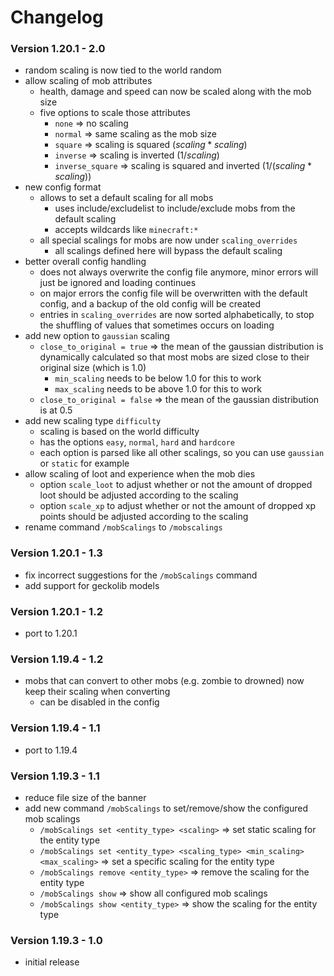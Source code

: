 # Changelog

### Version 1.20.1 - 2.0

- random scaling is now tied to the world random
- allow scaling of mob attributes
    - health, damage and speed can now be scaled along with the mob size
    - five options to scale those attributes
        - `none` => no scaling
        - `normal` => same scaling as the mob size
        - `square` => scaling is squared $(scaling*scaling)$
        - `inverse` => scaling is inverted $(1 / scaling)$
        - `inverse_square` => scaling is squared and inverted $(1 / (scaling * scaling))$
- new config format
    - allows to set a default scaling for all mobs
        - uses include/excludelist to include/exclude mobs from the default scaling
        - accepts wildcards like `minecraft:*`
    - all special scalings for mobs are now under `scaling_overrides`
        - all scalings defined here will bypass the default scaling
- better overall config handling
    - does not always overwrite the config file anymore, minor errors will just be ignored and loading continues
    - on major errors the config file will be overwritten with the default config, and a backup of the old config will
      be created
    - entries in `scaling_overrides` are now sorted alphabetically, to stop the shuffling of values that sometimes
      occurs on loading
- add new option to `gaussian` scaling
    - `close_to_original = true` => the mean of the gaussian distribution is dynamically calculated so that most mobs
      are sized close to their original size (which is 1.0)
        - `min_scaling` needs to be below 1.0 for this to work
        - `max_scaling` needs to be above 1.0 for this to work
    - `close_to_original = false` => the mean of the gaussian distribution is at 0.5
- add new scaling type `difficulty`
    - scaling is based on the world difficulty
    - has the options `easy`, `normal`, `hard` and `hardcore`
    - each option is parsed like all other scalings, so you can use `gaussian` or `static` for example
- allow scaling of loot and experience when the mob dies
    - option `scale_loot` to adjust whether or not the amount of dropped loot should be adjusted according to the
      scaling
    - option `scale_xp` to adjust whether or not the amount of dropped xp points should be adjusted according to the
      scaling
- rename command `/mobScalings` to `/mobscalings`

### Version 1.20.1 - 1.3

- fix incorrect suggestions for the `/mobScalings` command
- add support for geckolib models

### Version 1.20.1 - 1.2

- port to 1.20.1

### Version 1.19.4 - 1.2

- mobs that can convert to other mobs (e.g. zombie to drowned) now keep their scaling when converting
    - can be disabled in the config

### Version 1.19.4 - 1.1

- port to 1.19.4

### Version 1.19.3 - 1.1

- reduce file size of the banner
- add new command `/mobScalings` to set/remove/show the configured mob scalings
    - `/mobScalings set <entity_type> <scaling>` => set static scaling for the entity type
    - `/mobScalings set <entity_type> <scaling_type> <min_scaling> <max_scaling>` => set a specific scaling for the
      entity type
    - `/mobScalings remove <entity_type>` => remove the scaling for the entity type
    - `/mobScalings show` => show all configured mob scalings
    - `/mobScalings show <entity_type>` => show the scaling for the entity type

### Version 1.19.3 - 1.0

- initial release
 